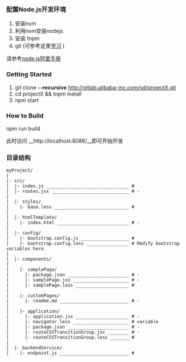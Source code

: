 ### 配置Node.js开发环境

1. 安装nvm
2. 利用nvm安装nodejs
3. 安装 tnpm
4. git (可参考这里[学习](http://pcottle.github.io/learnGitBranching/) )  


请参考[node.js阿里手册](http://node.alibaba-inc.com/env/README.html?spm=0.0.0.0.QpL0Ll)

### Getting Started

1. git clone **--recursive** http://gitlab.alibaba-inc.com/sd/projectX.git 
2. cd projectX && tnpm install
3. npm start

### How to Build
npm run build  

此时访问 __http://localhost:8088/__即可开始开发

### 目录结构

````
myProject/
|
|- src/
|  |- index.js _______________________________ # 
|  |- routes.jsx _____________________________ # -
|
|  |- styles/
|    |- base.less ____________________________ # 
|
|  |- htmlTemplate/
|    |- index.html ___________________________ # -
|
|  |- config/
|    |- bootstrap.config.js __________________ # 
|    |- bootstrap.config.less ________________ # Modify bootstrap variables here.
|
|  |- components/
|
|    |- samplePage/
|      |- package.json _______________________ # -
|      |- samplePage.jsx _____________________ # -
|      |- samplePage.less ____________________ # 
|
|    |- customPages/
|      |- readme.md __________________________ # -
|
|    |- application/
|      |- application.jsx ____________________ # -
|      |- navigator.less _____________________ # variable
|      |- package.json _______________________ # -
|      |- routeCSSTransitionGroup.jsx ________ # -
|      |- routeCSSTransitionGroup.less _______ # 
|
|  |- backendService/
|    |- endpoint.js __________________________ # 
````
